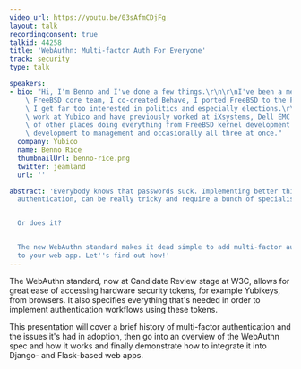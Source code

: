 ```yaml
---
video_url: https://youtu.be/03sAfmCDjFg
layout: talk
recordingconsent: true
talkid: 44258
title: 'WebAuthn: Multi-factor Auth For Everyone'
track: security
type: talk

speakers:
- bio: "Hi, I'm Benno and I've done a few things.\r\n\r\nI've been a member of the\
    \ FreeBSD core team, I co-created Behave, I ported FreeBSD to the PowerPC and\
    \ I get far too interested in politics and especially elections.\r\n\r\nI currently\
    \ work at Yubico and have previously worked at iXsystems, Dell EMC and a bunch\
    \ of other places doing everything from FreeBSD kernel development to Python application\
    \ development to management and occasionally all three at once."
  company: Yubico
  name: Benno Rice
  thumbnailUrl: benno-rice.png
  twitter: jeamland
  url: ''

abstract: 'Everybody knows that passwords suck. Implementing better things, like multi-factor
  authentication, can be really tricky and require a bunch of specialist bits though.


  Or does it?


  The new WebAuthn standard makes it dead simple to add multi-factor authentication
  to your web app. Let''s find out how!'
---
```

The WebAuthn standard, now at Candidate Review stage at W3C, allows for great ease of accessing hardware security tokens, for example Yubikeys, from browsers. It also specifies everything that's needed in order to implement authentication workflows using these tokens.

This presentation will cover a brief history of multi-factor authentication and the issues it's had in adoption, then go into an overview of the WebAuthn spec and how it works and finally demonstrate how to integrate it into Django- and Flask-based web apps.

